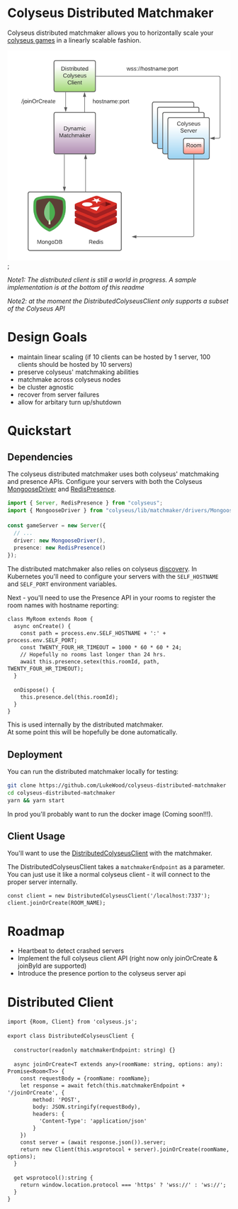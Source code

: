 # Colyseus Distributed Matchmaker
Colyseus distributed matchmaker allows you to horizontally scale your [colyseus games](https://colyseus.io) in a linearly scalable fashion.

![Distributed Colyseus Matchmaker](readme/distributed-colyseus-matchmaker.png);

*Note1: The distributed client is still a world in progress.  A sample implementation is at the bottom of this readme*

*Note2: at the moment the DistributedColyseusClient only supports a subset of the Colyseus API*

# Design Goals
- maintain linear scaling (if 10 clients can be hosted by 1 server, 100 clients should be hosted by 10 servers)
- preserve colyseus' matchmaking abilities
- matchmake across colyseus nodes
- be cluster agnostic
- recover from server failures
- allow for arbitary turn up/shutdown

# Quickstart

## Dependencies
The colyseus distributed matchmaker uses both colyseus' matchmaking and presence APIs.
Configure your servers with both the Colyseus [MongooseDriver](https://docs.colyseus.io/scalability/) and [RedisPresence](https://docs.colyseus.io/server/presence/).

```typescript
import { Server, RedisPresence } from "colyseus";
import { MongooseDriver } from "colyseus/lib/matchmaker/drivers/MongooseDriver"

const gameServer = new Server({
  // ...
  driver: new MongooseDriver(),
  presence: new RedisPresence()
});
```

The distributed matchmaker also relies on colyseus [discovery](https://github.com/colyseus/colyseus/blob/master/src/discovery/index.ts).
In Kubernetes you'll need to configure your servers with the `SELF_HOSTNAME` and `SELF_PORT` environment variables.  

Next - you'll need to use the Presence API in your rooms to register the room names with hostname reporting:
```
class MyRoom extends Room {
  async onCreate() {
    const path = process.env.SELF_HOSTNAME + ':' + process.env.SELF_PORT;
    const TWENTY_FOUR_HR_TIMEOUT = 1000 * 60 * 60 * 24;
    // Hopefully no rooms last longer than 24 hrs.
    await this.presence.setex(this.roomId, path, TWENTY_FOUR_HR_TIMEOUT);
  }

  onDispose() {
    this.presence.del(this.roomId);
  }
}
```

This is used internally by the distributed matchmaker.  
At some point this will be hopefully be done automatically.

## Deployment
You can run the distributed matchmaker locally for testing:
```bash
git clone https://github.com/LukeWood/colyseus-distributed-matchmaker
cd colyseus-distributed-matchmaker
yarn && yarn start
```

In prod you'll probably want to run the docker image (Coming soon!!!).

## Client Usage
You'll want to use the [DistributedColyseusClient](https://github.com/LukeWood/distributed-colyseus-client) with the matchmaker.

The DistributedColyseusClient takes a `matchmakerEndpoint` as a parameter.  
You can just use it like a normal colyseus client - it will connect to the proper server internally.

```
const client = new DistributedColyseusClient('/localhost:7337');
client.joinOrCreate(ROOM_NAME);
```

# Roadmap
- Heartbeat to detect crashed servers
- Implement the full colyseus client API (right now only joinOrCreate & joinById are supported)
- Introduce the presence portion to the colyseus server api

# Distributed Client
```
import {Room, Client} from 'colyseus.js';

export class DistributedColyseusClient {

  constructor(readonly matchmakerEndpoint: string) {}

  async joinOrCreate<T extends any>(roomName: string, options: any): Promise<Room<T>> {
    const requestBody = {roomName: roomName};
    let response = await fetch(this.matchmakerEndpoint + '/joinOrCreate', {
        method: 'POST',
        body: JSON.stringify(requestBody),
        headers: {
          'Content-Type': 'application/json'
        }
    })
    const server = (await response.json()).server;
    return new Client(this.wsprotocol + server).joinOrCreate(roomName, options);
  }

  get wsprotocol():string {
    return window.location.protocol === 'https' ? 'wss://' : 'ws://';
  }
}
```
